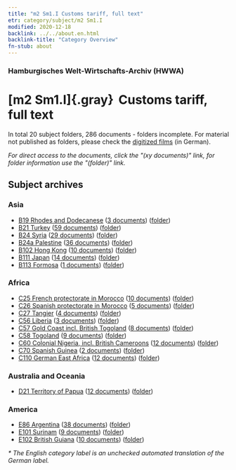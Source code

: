 ```yaml
---
title: "m2 Sm1.I Customs tariff, full text"
etr: category/subject/m2 Sm1.I
modified: 2020-12-18
backlink: ../../about.en.html
backlink-title: "Category Overview"
fn-stub: about
---
```


### Hamburgisches Welt-Wirtschafts-Archiv (HWWA)
# [m2 Sm1.I]{.gray}&#8201; Customs tariff, full text&#160; 





In total 20 subject folders, 286 documents - folders incomplete.
For material not published as folders, please check the [digitized films](/film/h1_sh) (in German).

_For direct access to the documents, click the "(xy documents)" link, for folder information use the "(folder)" link._

## Subject archives



### Asia

- [B19 Rhodes and Dodecanese](../../../geo/about.en.html#B19) (<a href="https://dfg-viewer.de/show/?tx_dlf[id]=https://pm20.zbw.eu/mets/sh/1411xx/141106/1448xx/144851/public.mets.en.xml" target="_blank">3 documents</a>) ([folder](http://purl.org/pressemappe20/folder/sh/141106,144851))
- [B21 Turkey](../../../geo/about.en.html#B21) (<a href="https://dfg-viewer.de/show/?tx_dlf[id]=https://pm20.zbw.eu/mets/sh/1411xx/141111/1448xx/144851/public.mets.en.xml" target="_blank">59 documents</a>) ([folder](http://purl.org/pressemappe20/folder/sh/141111,144851))
- [B24 Syria](../../../geo/about.en.html#B24) (<a href="https://dfg-viewer.de/show/?tx_dlf[id]=https://pm20.zbw.eu/mets/sh/1411xx/141114/1448xx/144851/public.mets.en.xml" target="_blank">29 documents</a>) ([folder](http://purl.org/pressemappe20/folder/sh/141114,144851))
- [B24a Palestine](../../../geo/about.en.html#B24a) (<a href="https://dfg-viewer.de/show/?tx_dlf[id]=https://pm20.zbw.eu/mets/sh/1411xx/141115/1448xx/144851/public.mets.en.xml" target="_blank">36 documents</a>) ([folder](http://purl.org/pressemappe20/folder/sh/141115,144851))
- [B102 Hong Kong](../../../geo/about.en.html#B102) (<a href="https://dfg-viewer.de/show/?tx_dlf[id]=https://pm20.zbw.eu/mets/sh/1412xx/141268/1448xx/144851/public.mets.en.xml" target="_blank">10 documents</a>) ([folder](http://purl.org/pressemappe20/folder/sh/141268,144851))
- [B111 Japan](../../../geo/about.en.html#B111) (<a href="https://dfg-viewer.de/show/?tx_dlf[id]=https://pm20.zbw.eu/mets/sh/1412xx/141272/1448xx/144851/public.mets.en.xml" target="_blank">14 documents</a>) ([folder](http://purl.org/pressemappe20/folder/sh/141272,144851))
- [B113 Formosa](../../../geo/about.en.html#B113) (<a href="https://dfg-viewer.de/show/?tx_dlf[id]=https://pm20.zbw.eu/mets/sh/1412xx/141274/1448xx/144851/public.mets.en.xml" target="_blank">1 documents</a>) ([folder](http://purl.org/pressemappe20/folder/sh/141274,144851))

### Africa

- [C25 French protectorate in Morocco](../../../geo/about.en.html#C25) (<a href="https://dfg-viewer.de/show/?tx_dlf[id]=https://pm20.zbw.eu/mets/sh/1413xx/141358/1448xx/144851/public.mets.en.xml" target="_blank">10 documents</a>) ([folder](http://purl.org/pressemappe20/folder/sh/141358,144851))
- [C26 Spanish protectorate in Morocco](../../../geo/about.en.html#C26) (<a href="https://dfg-viewer.de/show/?tx_dlf[id]=https://pm20.zbw.eu/mets/sh/1413xx/141359/1448xx/144851/public.mets.en.xml" target="_blank">5 documents</a>) ([folder](http://purl.org/pressemappe20/folder/sh/141359,144851))
- [C27 Tangier](../../../geo/about.en.html#C27) (<a href="https://dfg-viewer.de/show/?tx_dlf[id]=https://pm20.zbw.eu/mets/sh/1413xx/141360/1448xx/144851/public.mets.en.xml" target="_blank">4 documents</a>) ([folder](http://purl.org/pressemappe20/folder/sh/141360,144851))
- [C56 Liberia](../../../geo/about.en.html#C56) (<a href="https://dfg-viewer.de/show/?tx_dlf[id]=https://pm20.zbw.eu/mets/sh/1414xx/141405/1448xx/144851/public.mets.en.xml" target="_blank">3 documents</a>) ([folder](http://purl.org/pressemappe20/folder/sh/141405,144851))
- [C57 Gold Coast incl. British Togoland](../../../geo/about.en.html#C57) (<a href="https://dfg-viewer.de/show/?tx_dlf[id]=https://pm20.zbw.eu/mets/sh/1414xx/141406/1448xx/144851/public.mets.en.xml" target="_blank">8 documents</a>) ([folder](http://purl.org/pressemappe20/folder/sh/141406,144851))
- [C58 Togoland](../../../geo/about.en.html#C58) (<a href="https://dfg-viewer.de/show/?tx_dlf[id]=https://pm20.zbw.eu/mets/sh/1414xx/141408/1448xx/144851/public.mets.en.xml" target="_blank">9 documents</a>) ([folder](http://purl.org/pressemappe20/folder/sh/141408,144851))
- [C60 Colonial Nigeria, incl. British Cameroons](../../../geo/about.en.html#C60) (<a href="https://dfg-viewer.de/show/?tx_dlf[id]=https://pm20.zbw.eu/mets/sh/1414xx/141409/1448xx/144851/public.mets.en.xml" target="_blank">12 documents</a>) ([folder](http://purl.org/pressemappe20/folder/sh/141409,144851))
- [C70 Spanish Guinea](../../../geo/about.en.html#C70) (<a href="https://dfg-viewer.de/show/?tx_dlf[id]=https://pm20.zbw.eu/mets/sh/1414xx/141412/1448xx/144851/public.mets.en.xml" target="_blank">2 documents</a>) ([folder](http://purl.org/pressemappe20/folder/sh/141412,144851))
- [C110 German East Africa](../../../geo/about.en.html#C110) (<a href="https://dfg-viewer.de/show/?tx_dlf[id]=https://pm20.zbw.eu/mets/sh/1414xx/141471/1448xx/144851/public.mets.en.xml" target="_blank">12 documents</a>) ([folder](http://purl.org/pressemappe20/folder/sh/141471,144851))

### Australia and Oceania

- [D21 Territory of Papua](../../../geo/about.en.html#D21) (<a href="https://dfg-viewer.de/show/?tx_dlf[id]=https://pm20.zbw.eu/mets/sh/1416xx/141620/1448xx/144851/public.mets.en.xml" target="_blank">12 documents</a>) ([folder](http://purl.org/pressemappe20/folder/sh/141620,144851))

### America

- [E86 Argentina](../../../geo/about.en.html#E86) (<a href="https://dfg-viewer.de/show/?tx_dlf[id]=https://pm20.zbw.eu/mets/sh/1416xx/141692/1448xx/144851/public.mets.en.xml" target="_blank">38 documents</a>) ([folder](http://purl.org/pressemappe20/folder/sh/141692,144851))
- [E101 Surinam](../../../geo/about.en.html#E101) (<a href="https://dfg-viewer.de/show/?tx_dlf[id]=https://pm20.zbw.eu/mets/sh/1416xx/141699/1448xx/144851/public.mets.en.xml" target="_blank">9 documents</a>) ([folder](http://purl.org/pressemappe20/folder/sh/141699,144851))
- [E102 British Guiana](../../../geo/about.en.html#E102) (<a href="https://dfg-viewer.de/show/?tx_dlf[id]=https://pm20.zbw.eu/mets/sh/1417xx/141700/1448xx/144851/public.mets.en.xml" target="_blank">10 documents</a>) ([folder](http://purl.org/pressemappe20/folder/sh/141700,144851))


_* The English category label is an unchecked automated translation of the German label._

